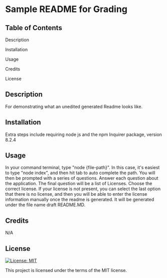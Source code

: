 # Sample README for Grading

  ## Table of Contents
  
  Description

  Installation
  
  Usage
  
  Credits
  
  License
  
  ## Description
  For demonstrating what an unedited generated Readme looks like.

  ## Installation
  Extra steps include requiring node js and the npm Inquirer package, version 8.2.4

  ## Usage
  In your command terminal, type "node {file-path}". In this case, it's easiest to type "node index", and then hit tab to auto complete the path. You will then be prompted with a series of questions. Answer each question about the application. The final question will be a list of Licenses. Choose the correct license. If your license is not present, you can select the last option that there is no license, and then you will be able to enter the license information manually once the readme is generated. It will be generated under the file name draft README.MD.
  
  ## Credits
  N/A
      
  ## License
  [![License: MIT](https://img.shields.io/badge/License-MIT-yellow.svg)](https://opensource.org/licenses/MIT)
  
  This project is licensed under the terms of the MIT license.
  
  
